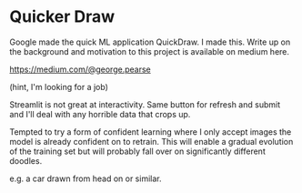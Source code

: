 # Quicker Draw

Google made the quick ML application QuickDraw. 
I made this. 
Write up on the background and motivation to this project is available on medium here. 

https://medium.com/@george.pearse

(hint, I'm looking for a job)

Streamlit is not great at interactivity. Same button for refresh and submit 
and I'll deal with any horrible data that crops up.

Tempted to try a form of confident learning where I only accept images the 
model is already confident on to retrain. This will enable a gradual evolution
of the training set but will probably fall over on significantly different doodles.

e.g. a car drawn from head on or similar.